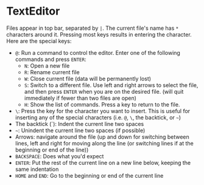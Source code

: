 # TextEditor

Files appear in top bar, separated by `|`. The current file's name has `*` characters around it.
Pressing most keys results in entering the character. Here are the special keys:
- `@`: Run a command to control the editor. Enter one of the following commands and press `ENTER`:
	- `N`: Open a new file
	- `R`: Rename current file
	- `W`: Close current file (data will be permanently lost)
	- `S`: Switch to a different file. Use left and right arrows to select the file, and then press `ENTER` when you are on the desired file. (will quit immediately if fewer than two files are open)
	- `H`: Show the list of commands. Press a key to return to the file.
- `\`: Press the key for the character you want to insert. This is useful for inserting any of the special characters (i.e. `@`, `\`, the backtick, or `~`)
- The backtick (`): Indent the current line two spaces
- `~`: Unindent the current line two spaces (if possible)
- Arrows: navigate around the file (up and down for switching between lines, left and right for moving along the line (or switching lines if at the beginning or end of the line))
- `BACKSPACE`: Does what you'd expect
- `ENTER`: Put the rest of the current line on a new line below, keeping the same indentation
- `HOME` and `END`: Go to the beginning or end of the current line